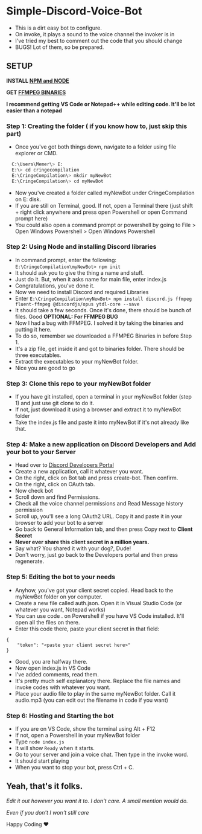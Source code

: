# Simple-Discord-Voice-Bot
* This is a dirt easy bot to configure.
* On invoke, it plays a sound to the voice channel the invoker is in
* I've tried my best to comment out the code that you should change
* BUGS! Lot of them, so be prepared.

## SETUP
**INSTALL [NPM and NODE](https://nodejs.org/)**

**GET [FFMPEG BINARIES](http://ffmpeg.org/download.html)**

**I recommend getting VS Code or Notepad++ while editing code. It'll be lot easier than a notepad**

### Step 1: Creating the folder ( if you know how to, just skip this part)
* Once you've got both things down, navigate to a folder using file explorer or CMD.
```FOR EXAMPLE for absolute noobies, using CMD (assuming Windows, if you don't know how to do this, I don't think you are on Linux):
  C:\Users\Memer\> E:
  E:\> cd cringecompilation
  E:\CringeCompilation\> mkdir myNewBot
  E:\CringeCompilation\> cd myNewBot 
  ```
* Now you've created a folder called myNewBot under CringeCompilation on E: disk.
* If you are still on Terminal, good. If not, open a Terminal there (just shift + right click anywhere and press open Powershell or open Command prompt here)
* You could also open a command prompt or powershell by going to File > Open Windows Powershell > Open Windows Powershell

### Step 2: Using Node and installing Discord libraries
* In command prompt, enter the following:
``` E:\CringeCompilation\myNewBot> npm init ```
* It should ask you to give the thing a name and stuff. 
* Just do it. But, when  it asks name for main file, enter index.js
* Congratulations, you've done it.
* Now we need to install Discord and required Libraries
* Enter 
``` E:\CringeCompilation\myNewBot> npm install discord.js ffmpeg fluent-ffmpeg @discordjs/opus ytdl-core --save ```
* It should take a few seconds. Once it's done, there should be bunch of files. Good
**OPTIONAL: For FFMPEG BUG**
* Now I had a bug with FFMPEG. I solved it by taking the binaries and putting it here.
* To do so, remember we downloaded a FFMPEG Binaries in before Step 1.
* It's a zip file, get inside it and got to binaries folder. There should be three executables.
* Extract the executables to your myNewBot folder.
* Nice you are good to go

### Step 3: Clone this repo to your myNewBot folder
* If you have git installed, open a terminal in your myNewBot folder (step 1) and just use git clone <repo url> to do it.
* If not, just download it using a browser and extract it to myNewBot folder
* Take the index.js file and paste it into myNewBot if it's not already like that.
  
### Step 4: Make a new application on Discord Developers and Add your bot to your Server
* Head over to [Discord Developers Portal](https://discord.com/developers/applications)
* Create a new application, call it whatever you want.
* On the right, click on Bot tab and press create-bot. Then confirm.
* On the right, click on OAuth tab. 
* Now check bot
* Scroll down and find Permissions.
* Check all the voice channel permissions and Read Message history permission
* Scroll up, you'll see a long OAuth2 URL. Copy it and paste it in your browser to add your bot to a server
* Go back to General Information tab, and then press Copy next to **Client Secret**
* **Never ever share this client secret in a million years.** 
* Say what? You shared it with your dog?, Dude!
* Don't worry, just go back to the Developers portal and then press regenerate.

### Step 5: Editing the bot to your needs
* Anyhow, you've got your client secret copied. Head back to the myNewBot folder on yor computer.
* Create a new file called auth.json. Open it in Visual Studio Code (or whatever you want, Notepad works)
* You can use code . on Powershell if you have VS Code installed. It'll open all the files on there.
* Enter this code there, paste your client secret in that field:
```
{
    "token": "<paste your client secret here>"
}
```
* Good, you are halfway there.
* Now open index.js in VS Code
* I've added comments, read them.
* It's pretty much self explanatory there. Replace the file names and invoke codes with whatever you want.
* Place your audio file to play in the same myNewBot folder. Call it audio.mp3 (you can edit out the filename in code if you want)

### Step 6: Hosting and Starting the bot
* If you are on VS Code, show the terminal using Alt + F12
* If not, open a Powershell in your myNewBot  folder
* Type ```node index.js```
* It will show ```Ready``` when it starts.
* Go to your server and join a voice chat. Then type in the invoke word.
* It should start playing
* When you want to stop your bot, press Ctrl + C.

## Yeah, that's it folks.
*Edit it out however you want it to. I don't care. A small mention would do.*

*Even if you don't I won't still care*

Happy Coding ❤
